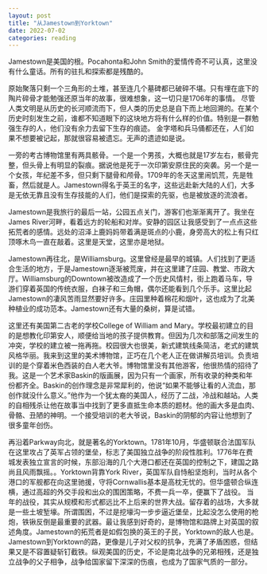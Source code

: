 ```yaml
---
layout: post
title: "从Jamestown到Yorktown"
date: 2022-07-02
categories: reading
---
```


Jamestown是美国的根。Pocahonta和John Smith的爱情传奇不可认真，这里没有什么童话。所有的驻扎和探索都是残酷的。

原始聚落只剩一个三角形的土堆，甚至连几个墓碑都已破碎不堪。只有埋在底下的陶片碎骨才能勉强还原当年的故事，很难想象，这一切只是1706年的事情。
尽管人类文明是从历史的长河顺流而下，但人类的历史总是自下而上地回溯的。在某个历史时刻发生之前，谁都不知道眼下的这块地方将有什么样的价值。特别是一群勉强生存的人，他们没有余力去留下生存的痕迹。
金字塔和兵马俑都还在，人们如果不想要被记起，那就很容易被遗忘。无声的遗迹如是说。

一旁的考古博物馆里有两具骸骨。一个是一个男孩，大概也就是17岁左右，骸骨完整，但头骨上有明显的裂痕。据说他是死于一次印第安原住民的突袭。另一个是一个女孩，年纪差不多，但只剩下腿骨和颅骨。1709年的冬天这里闹饥荒，先是牲畜，然后就是人。Jamestown得名于英王的名字，这些远赴新大陆的人们，大多是无依无靠且没有生存技能的人们，他们是探索的先驱，也是被放逐的流浪者。

Jamestown是我旅行的最后一站，公园五点关门，游客们也渐渐离开了。我坐在James River河畔，看着远方的轮船和对岸。安静的园区让我感受到了一点点这些拓荒者的感情。远处的沼泽上鹿妈妈带着满是斑点的小鹿，身旁高大的松上有只红顶啄木鸟一直在敲着。这里是天堂，这里亦是地狱。

Jamestown再往北，是Williamsburg。这里曾经是最早的城镇。人们找到了更适合生活的地方，于是Jamestown逐渐被荒废，并在这里建了庄园、教堂、市政大厅。Williamsburg的Downtown被改造成了一个历史风情村，街上跑着马车，导游们穿着英国的传统衣服，白袜子和三角帽，偶尔还能看到几个乐手。这里比起Jamestown的凄风苦雨显然要好许多。庄园里种着棉花和烟叶，这也成为了北美种植业的成功范本。Jamestown还有大量的桑树，算是试错。

这里还有美国第二古老的学校College of William and Mary。学校最初建立的目的是想教化印第安人，顺便给当地的孩子提供教育。但因为几次和部落之间发生的冲突，学校的建立被一拖再拖。校园很大也很美，新式建筑线条简洁，老式的建筑风格华丽。我来到这里的美术博物馆，正巧在几个老人正在做讲解员培训。负责培训的是个穿着米色西装的白人老大爷。博物馆里没有其他游客，他很热情的招待了我。这是一个艺术家Baskin的版画展，因为只有一个画家，所有收录的种类和年份都齐全。Baskin的创作理念是非常犀利的，他说“如果不能够让看的人流血，那创作就没什么意义。”他作为一个犹太裔的美国人，经历了二战，冷战和越站。人类的自相残杀让他在故事当中找到了更多直抵生命本质的题材。他的画大多是血肉、骨骼、丑陋的神明。一个接受培训的老大爷说，Baskin的阴郁的内容让他想到了很多童年创伤。

再沿着Parkway向北，就是著名的Yorktown。1781年10月，华盛顿联合法国军队在这里攻占了英军占领的堡垒，标志了美国独立战争的阶段性胜利。1776年在费城发表独立宣言的时候，东部沿海的几个大港口都还在英国的控制之下，建国之路尚且风雨飘摇。。Yorktown背靠York River，英国军队自恃船坚炮利，当时从各个港口的军舰都在向这里驰援，守将Cornwallis基本是高枕无忧的。但华盛顿合纵连横，通过高超的外交手段和出众的围困策略，不费一兵一卒，便赢下了战役。
当年的战役，其实从规模和形式都远比不上后来的世界大战。留存着的战场，大多就是一些土坡堑壕。所谓围困，不过是挖壕沟一步步逼近堡垒，比起没怎么使用的枪炮，铁锹反倒是最重要的武器。最让我感到好奇的，是博物馆和路牌上对英国的叙述角度。Jamestown的拓荒者是如假包换的英王的子民，Yorktown的敌人也是。Jamestown到Yorktown的路，更像是儿子对父权的抗争，充满了矛盾困惑，但结果又是不容置疑斩钉截铁。纵观美国的历史，不论是南北战争的兄弟相残，还是独立战争的父子相争，战争给国家留下深深的伤痕，也成为了国家气质的一部分。


